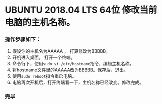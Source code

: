 # UBUNTU 2018.04 LTS 64位 修改当前电脑的主机名称。
### 操作步骤如下：

1. 假设你的主机名为AAAAA ， 打算修改为BBBBB。
2. 开机进入桌面。 打开一个终端。
3. 命令行下，使用`sudo vi /etc/hostname`指令，编辑主机名称。
4. 将hostname文件里的AAAAA改为BBBBB。保存后，退出。
5. 使用`sudo reboot`指令重启电脑。
6. 电脑再次开机后，打开终端看一下，主机名称已经改变。修改完成。
### 完毕
